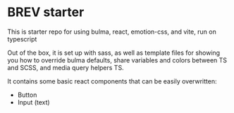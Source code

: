 # BREV starter

This is starter repo for using bulma, react, emotion-css, and vite, run on typescript

Out of the box, it is set up with sass, as well as template files for showing you how to override bulma defaults, share variables and colors between TS and SCSS, and media query helpers TS.

It contains some basic react components that can be easily overwritten:

- Button
- Input (text)
